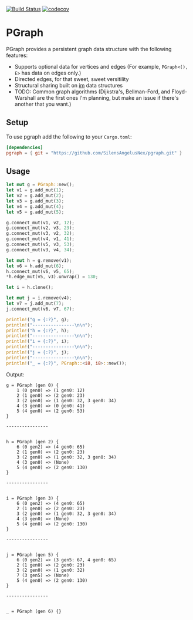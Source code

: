 [![Build Status](https://travis-ci.com/SilensAngelusNex/pgraph.svg?branch=master)](https://travis-ci.com/SilensAngelusNex/pgraph) [![codecov](https://codecov.io/gh/SilensAngelusNex/pgraph/branch/master/graph/badge.svg)](https://codecov.io/gh/SilensAngelusNex/pgraph)

# PGraph

PGraph provides a persistent graph data structure with the following features:
* Supports optional data for vertices and edges (For example, `PGraph<(), E>` has data on edges only.)
* Directed edges, for that sweet, sweet versitility
* Structural sharing built on [im](https://crates.io/crates/im) data structures
* TODO: Common graph algorithms (Dijkstra's, Bellman-Ford, and Floyd-Warshall are the first ones I'm planning, but make an issue if there's another that you want.)

## Setup

To use pgraph add the following to your `Cargo.toml`:

```toml
[dependencies]
pgraph = { git = "https://github.com/SilensAngelusNex/pgraph.git" }
```

## Usage

```rust
let mut g = PGraph::new();
let v1 = g.add_mut(1);
let v2 = g.add_mut(2);
let v3 = g.add_mut(3);
let v4 = g.add_mut(4);
let v5 = g.add_mut(5);

g.connect_mut(v1, v2, 12);
g.connect_mut(v2, v3, 23);
g.connect_mut(v3, v2, 32);
g.connect_mut(v4, v1, 41);
g.connect_mut(v5, v3, 53);
g.connect_mut(v3, v4, 34);

let mut h = g.remove(v1);
let v6 = h.add_mut(6);
h.connect_mut(v6, v5, 65);
*h.edge_mut(v5, v3).unwrap() = 130;

let i = h.clone();

let mut j = i.remove(v4);
let v7 = j.add_mut(7);
j.connect_mut(v6, v7, 67);

println!("g = {:?}", g);
println!("----------------\n\n");
println!("h = {:?}", h);
println!("----------------\n\n");
println!("i = {:?}", i);
println!("----------------\n\n");
println!("j = {:?}", j);
println!("----------------\n\n");
println!("_ = {:?}", PGraph::<i8, i8>::new());
```

Output:
```
g = PGraph (gen 0) {
	1 (0 gen0) => (1 gen0: 12)
	2 (1 gen0) => (2 gen0: 23)
	3 (2 gen0) => (1 gen0: 32, 3 gen0: 34)
	4 (3 gen0) => (0 gen0: 41)
	5 (4 gen0) => (2 gen0: 53)
}

----------------


h = PGraph (gen 2) {
	6 (0 gen2) => (4 gen0: 65)
	2 (1 gen0) => (2 gen0: 23)
	3 (2 gen0) => (1 gen0: 32, 3 gen0: 34)
	4 (3 gen0) => (None)
	5 (4 gen0) => (2 gen0: 130)
}

----------------


i = PGraph (gen 3) {
	6 (0 gen2) => (4 gen0: 65)
	2 (1 gen0) => (2 gen0: 23)
	3 (2 gen0) => (1 gen0: 32, 3 gen0: 34)
	4 (3 gen0) => (None)
	5 (4 gen0) => (2 gen0: 130)
}

----------------


j = PGraph (gen 5) {
	6 (0 gen2) => (3 gen5: 67, 4 gen0: 65)
	2 (1 gen0) => (2 gen0: 23)
	3 (2 gen0) => (1 gen0: 32)
	7 (3 gen5) => (None)
	5 (4 gen0) => (2 gen0: 130)
}

----------------


_ = PGraph (gen 6) {}
```
